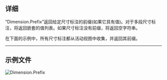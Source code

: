 ## 详细
“Dimension.Prefix”返回给定尺寸标注的前缀(如果它具有值)。对于多段尺寸标注，将返回嵌套的值列表。如果尺寸标注没有前缀，将返回空字符串。

在下面的示例中，所有尺寸标注都从活动视图中收集，并返回其前缀。
___
## 示例文件

![Dimension.Prefix](./Revit.Elements.Dimension.Prefix_img.jpg)
